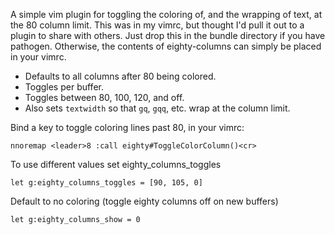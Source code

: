 A simple vim plugin for toggling the coloring of, and the wrapping of text, at
the 80 column limit.  This was in my vimrc, but thought I'd pull it out to a
plugin to share with others.  Just drop this in the bundle directory if you have
pathogen. Otherwise, the contents of eighty-columns can simply be placed in your
vimrc.

* Defaults to all columns after 80 being colored.
* Toggles per buffer.
* Toggles between 80, 100, 120, and off.
* Also sets `textwidth` so that `gq`, `gqq`, etc. wrap at the column limit.

Bind a key to toggle coloring lines past 80, in your vimrc:
```vimrc
nnoremap <leader>8 :call eighty#ToggleColorColumn()<cr>
```

To use different values set eighty_columns_toggles
```vimrc
let g:eighty_columns_toggles = [90, 105, 0]
```

Default to no coloring (toggle eighty columns off on new buffers)
```vimrc
let g:eighty_columns_show = 0
```
